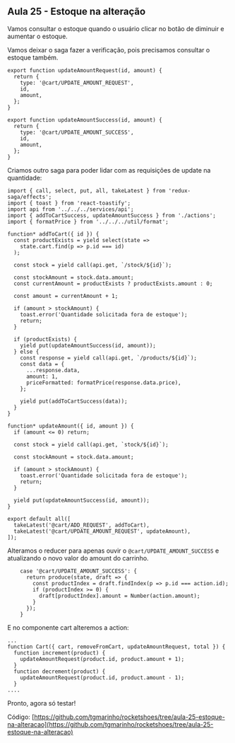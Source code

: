 ## Aula 25 - Estoque na alteração

Vamos consultar o estoque quando o usuário clicar no botão de diminuir e aumentar o estoque.

Vamos deixar o saga fazer a verificação, pois precisamos consultar o estoque também.

```
export function updateAmountRequest(id, amount) {
  return {
    type: '@cart/UPDATE_AMOUNT_REQUEST',
    id,
    amount,
  };
}

export function updateAmountSuccess(id, amount) {
  return {
    type: '@cart/UPDATE_AMOUNT_SUCCESS',
    id,
    amount,
  };
}
```

Criamos outro saga para poder lidar com as requisições de update na quantidade:

```
import { call, select, put, all, takeLatest } from 'redux-saga/effects';
import { toast } from 'react-toastify';
import api from '../../../services/api';
import { addToCartSuccess, updateAmountSuccess } from './actions';
import { formatPrice } from '../../../util/format';

function* addToCart({ id }) {
  const productExists = yield select(state =>
    state.cart.find(p => p.id === id)
  );

  const stock = yield call(api.get, `/stock/${id}`);

  const stockAmount = stock.data.amount;
  const currentAmount = productExists ? productExists.amount : 0;

  const amount = currentAmount + 1;

  if (amount > stockAmount) {
    toast.error('Quantidade solicitada fora de estoque');
    return;
  }

  if (productExists) {
    yield put(updateAmountSuccess(id, amount));
  } else {
    const response = yield call(api.get, `/products/${id}`);
    const data = {
      ...response.data,
      amount: 1,
      priceFormatted: formatPrice(response.data.price),
    };

    yield put(addToCartSuccess(data));
  }
}

function* updateAmount({ id, amount }) {
  if (amount <= 0) return;

  const stock = yield call(api.get, `stock/${id}`);

  const stockAmount = stock.data.amount;

  if (amount > stockAmount) {
    toast.error('Quantidade solicitada fora de estoque');
    return;
  }

  yield put(updateAmountSuccess(id, amount));
}

export default all([
  takeLatest('@cart/ADD_REQUEST', addToCart),
  takeLatest('@cart/UPDATE_AMOUNT_REQUEST', updateAmount),
]);
```

Alteramos o reducer para apenas ouvir o `@cart/UPDATE_AMOUNT_SUCCESS` e atualizando o novo valor do amount do carrinho.

```
    case '@cart/UPDATE_AMOUNT_SUCCESS': {
      return produce(state, draft => {
        const productIndex = draft.findIndex(p => p.id === action.id);
        if (productIndex >= 0) {
          draft[productIndex].amount = Number(action.amount);
        }
      });
    }
```

E no componente cart alteremos a action:

```
...
function Cart({ cart, removeFromCart, updateAmountRequest, total }) {
  function increment(product) {
    updateAmountRequest(product.id, product.amount + 1);
  }
  function decrement(product) {
    updateAmountRequest(product.id, product.amount - 1);
  }
....
```

Pronto, agora só testar!

Código: [https://github.com/tgmarinho/rocketshoes/tree/aula-25-estoque-na-alteracao](https://github.com/tgmarinho/rocketshoes/tree/aula-25-estoque-na-alteracao)